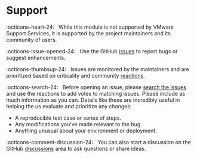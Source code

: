 # Support

:octicons-heart-24: &nbsp; While this module is not supported by VMware Support Services, it is supported by the project maintainers and its community of users.

:octicons-issue-opened-24: &nbsp; Use the GitHub [issues][issues] to report bugs or suggest enhancements.

:octicons-thumbsup-24: &nbsp; Issues are monitored by the maintainers and are prioritized based on criticality and community [reactions][reactions].

:octicons-search-24: &nbsp; Before opening an issue, please [search the issues][issues-search] and use the reactions to add votes to matching issues. Please include as much information as you can. Details like these are incredibly useful in helping the us evaluate and prioritize any changes:

- A reproducible test case or series of steps.
- Any modifications you've made relevant to the bug.
- Anything unusual about your environment or deployment.

:octicons-comment-discussion-24: &nbsp; You can also start a discussion on the GitHub [discussions][discussions] area to ask questions or share ideas.

[discussions]: https://github.com/vmware/powershell-module-for-vmware-cloud-foundation-instance-recovery/discussions
[issues]: https://github.com/vmware/powershell-module-for-vmware-cloud-foundation-instance-recovery/issues
[issues-search]: https://github.com/vmware/powershell-module-for-vmware-cloud-foundation-instance-recovery/issues?q=is%3Aissue+is%3Aopen+label%3Abug
[reactions]: https://github.blog/2016-03-10-add-reactions-to-pull-requests-issues-and-comments/
